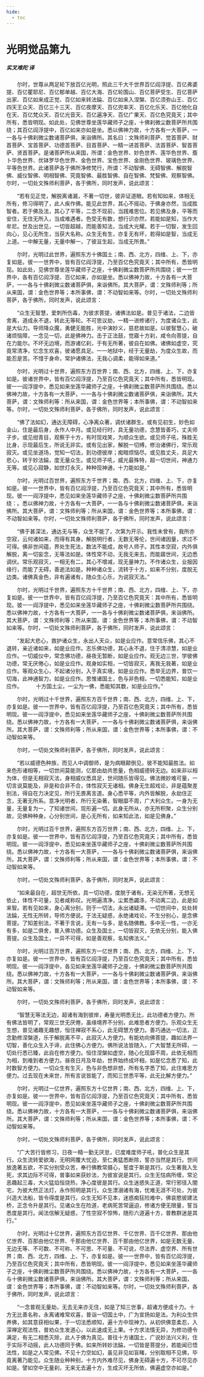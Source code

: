 ```yaml
---
hide:
  - toc
---
```


# **光明觉品第九**

##### 实叉难陀 译

　　尔时，世尊从两足轮下放百亿光明，照此三千大千世界百亿阎浮提、百亿弗婆提、百亿瞿耶尼、百亿郁单越、百亿大海、百亿轮围山、百亿菩萨受生、百亿菩萨出家、百亿如来成正觉、百亿如来转法錀、百亿如来入涅槃、百亿须弥山王、百亿四天王众天、百亿三十三天、百亿夜摩天、百亿兜率天、百亿化乐天、百亿他化自在天、百亿梵众天、百亿光音天、百亿遍净天、百亿广果天、百亿色究竟天；其中所有，悉皆明现。如此处，见佛世尊坐莲华藏师子之座，十佛刹微尘数菩萨所共围绕；其百亿阎浮提中，百亿如来亦如是坐。悉以佛神力故，十方各有一大菩萨，一一各与十佛刹微尘数诸菩萨俱，来诣佛所。其名曰：文殊师利菩萨、觉首菩萨、财首菩萨、宝首菩萨、功德首菩萨、目首菩萨、一精一进首菩萨、法首菩萨、智首菩萨、贤首菩萨。是诸菩萨所从来国，所谓：金色世界、妙色世界、莲华色世界、薝卜华色世界、优钵罗华色世界、金色世界、宝色世界、金刚色世界、玻璃色世界、平等色世界。此诸菩萨各于佛所净修梵行，所谓：不动智佛、无碍智佛、解脱智佛、威仪智佛、明相智佛、究竟智佛、最胜智佛、自在智佛、梵智佛、观察智佛。尔时，一切处文殊师利菩萨，各于佛所，同时发声，说此颂言：

　　“若有见正觉，解脱离诸漏，不著一切世，彼非证道眼。若有知如来，体相无所有，修习得明了，此人疾作佛。能见此世界，其心不摇动，于佛身亦然，当成胜智者。若于佛及法，其心了平等，二念不现前，当践难思位。若见佛及身，平等而安住，无住无所入，当成难遇者。色受无有数，想行识亦然，若能如是知，当作大牟尼。世及出世见，一切皆超越，而能善知法，当成大光耀。若于一切智，发生回向心，见心无所生，当获大名称。众生无有生，亦复无有坏，若得如是智，当成无上道。一中解无量，无量中解一，了彼亘生起，当成无所畏。”

　　尔时，光明过此世界，遍照东方十佛国土；南、西、北方，四维、上、下，亦复如是。彼一一世界中，皆有百亿阎浮提，乃至百亿色究竟天；其中所有，悉皆明现。如此处，见佛世尊坐莲华藏师子之座，十佛刹微尘数菩萨所共围绕；彼一一世界中，各有百亿阎浮提、百亿如来，亦如是坐。悉以佛神力故，十方各有一大菩萨，一一各与十佛刹微尘数诸菩萨俱，来诣佛所。其大菩萨，谓：文殊师利等；所从来国，谓：金色世界等；本所事佛，谓：不动智如来等。尔时，一切处文殊师利菩萨，各于佛所，同时发声，说此颂言：

　　“众生无智慧，爱刺所伤毒，为彼求菩提，诸佛法如是。普见于诸法，二边皆舍离，道成永不退，转此无等轮。不可思议劫，一精一进修诸行，为度诸众生，此是大仙力。导师降众魔，勇健无能胜，光中演妙义，慈悲故如是。以彼智慧心，破诸烦恼障，一念见一切，此是佛神力。击于正法鼓，觉寤十方刹，咸令向菩提，自在力能尔。不坏无边境，而游诸亿刹，于有无所著，彼自在如佛。诸佛如虚空，究竟常清净，忆念生欢喜，彼诸愿具足。一一地狱中，经于无量劫，为度众生故，而能忍是苦。不惜于身命，常护诸佛法，无我心调柔，能得如来道。”

　　尔时，光明过十世界，遍照东方百世界；南、西、北方，四维、上、下，亦复如是。彼诸世界中，皆有百亿阎浮提，乃至百亿色究竟天；其中所有，悉皆明现。彼一一阎浮提中，悉见如来坐莲华藏师子之座，十佛刹微尘数菩萨所共围绕。悉以佛神力故，十方各有一大菩萨，一一各与十佛刹微尘数诸菩萨俱，来诣佛所。其大菩萨，谓：文殊师利等：所从来国，谓：金色世界等；本所事佛，谓：不动智如来等。尔时，一切处文殊师利菩萨，各于佛所，同时发声，说此颂言：

　　“佛了法如幻，通达无障碍，心净离众著，调伏诸群生。或有见初生，妙色如金山，住是最后身，永作人中月。或见经行时，具无量功德，念慧皆善巧，丈夫师子步。或见绀青目，观察于十方，有时现戏笑，为顺众生欲。或见师子吼，殊胜无比身，示现最后生，所说无非实。或有见出家，解脱一切缚，修治诸佛行，常乐观寂灭。或见坐道场，觉知一切法，到功德彼岸；痴暗烦恼尽。或见胜丈夫，具足大悲心，转于妙法錀，度无量众生。或见师子吼，威光最殊特，超一切世间，神通力无等。或见心寂静，如世灯永灭，种种现神通，十力能如是。”

　　尔时，光明过百世界，遍照东方千世界；南、西、北方，四维、上、下，亦复如是。彼一一世界中，皆有百亿阎浮提，乃至百亿色究竟天；其中所有，悉皆明现。彼一一阎浮提中，悉见如来坐莲华藏师子之座，十佛刹微尘数菩萨所共围绕：。悉以佛神力故，十方各有一大菩萨，一一各与十佛刹微尘数诸菩萨俱，来诣佛所。其大菩萨，谓：文殊师利等；所从来国，谓：金色世界等；本所事佛，谓：不动智如来等。尔时，一切处文殊师利菩萨，各于佛所，同时发声，说此颂言：

　　“佛于甚深法，通达无与等，众生不能了，次第为开示。我性未曾有，我所亦空寂，云何诸如来，而得有其身。解脱明行者，无数无等伦，世间诸因量，求过不可得。佛非世间蕴，界处生死法，数法不能成，故号人师子。其性本空寂，内外俱解脱，离一切妄念，无等法如是。体性常不动，无我无来去，而能寤世间，无边悉调伏。常乐观寂灭，一相无有二，其心不增减，现无量神力。不作诸众生，业报因缘行，而能了无碍，善逝法如是。种种诸众生，流转于十方，如来不分别，度脱无边类。诸佛真金色，非有遍诸有，随众生心乐，为说寂灭法。”

　　尔时，光明过千世界，遍照东方十千世界；南、西、北方，四维、上、下，亦复如是。彼一一世界中，皆有百亿阎浮提，乃至百亿色究竟天：其中所有，悉皆明现。彼一一阎浮提中，悉见如来坐莲华藏师子之座，十佛刹微尘数菩萨所共围绕。悉以佛神力故，十方各有一大菩萨，一一各与十佛刹微尘数诸菩萨俱，来诣佛所。其大菩萨，谓：文殊师利等；所从来国，谓：金色世界等；本所事佛，谓：不动智如来等。尔时，一切处文殊师利菩萨，各于佛所，同时发声，说此颂言：

　　“发起大悲心，救护诸众生，永出人天众，如是业应作。意常信乐佛，其心不退转，亲近诸如来，如是业应作。志乐佛功德，其心永不退，住于清凉慧，如是业应作。一切威仪中，常念佛功德，昼夜无暂断，如是业应作。观无边三世，学彼佛功德，常无厌倦心，如是业应作。观身如实相，一切皆寂灭，离我无我著，如是业应作。等观众生心，不起诸分别，入于真实境，如是业应作。悉举无边界，普饮一切海，此神通智力，如是业应作。思惟诸国土，色与非色相，一切悉能知，如是业应作。
　　 十方国土尘，一尘为一佛，悉能知其数，如是业应作。”

　　尔时，光明过十千世界，遍照东方百千世界；南、西、北方，四维、上、下，亦复如是。彼一一世界中，皆有百亿阎浮提，乃至百亿色究竟天；其中所有，悉皆明现。彼一一阎浮提中，悉见如来坐莲华藏师子之座，十佛刹微尘数菩萨所共围绕。悉以佛神力故，十方各有一大菩萨，一一各与十佛刹微尘数诸菩萨俱，来诣佛所。其大菩萨，谓：文殊师利等；所从来国，谓：金色世界等；本所事佛，谓：不动智如来等。

　　尔时，一切处文殊师利菩萨，各于佛所，同时发声，说此颂言：

　　“若以威德色种族，而见人中调御师，是为病眼颠倒见，彼不能知最胜法。如来色形诸相等，一切世间莫能测，亿那由劫共思量，色相威德转无边。如来非以相为体，但是无相寂灭法，身相威仪悉具足，世间随乐皆得见。佛法微妙难可量，一切言说莫能及，非是和合非不合，体性寂灭无诸相。佛身无生超戏论，非是蕴聚差别法，得自在力决定见，所行无畏离言道。身心悉平等，内外皆解脱，永劫住正念，无著无所系。意净光明者，所行无染著，智眼靡不周，广大利众生。一身为无量，无量复为一，了知诸世间，现形遍一切。此身无所从，亦无所积聚，众生分别故，见佛种种身。心分别世间，是心无所有，如来知此法，如是见佛身。”

　　尔时，光明过百千世界，遍照东方百万世界；南、西、北方，四维、上、下，亦复如是。彼一一世界中，皆有百亿阎浮提，乃至百亿色究竟天；其中所有，悉皆明现。彼一一阎浮提中，悉见如来坐莲华藏师子之座，十佛刹微尘数菩萨所共围绕。悉以佛神力故，十方各有一大菩萨，一一各与十佛刹微尘数诸菩萨俱，来诣佛所。其大菩萨，谓：文殊师利等；所从来国，谓：金色世界等；本所事佛，谓：不动智如来等。

　　尔时，一切处文殊师利菩萨，各于佛所，同时发声，说此颂言：

　　“如来最自在，超世无所依，具一切功德，度脱于诸有。无染无所著，无想无依止，体性不可量，见者咸称叹。光明遍清净，尘累悉蠲涤，不动离二边，此是如来智。若有见如来，身心离分别，则于一切法，永出诸疑滞。一切世间中，处处转法錀，无性无所转，导师方便说。于法无疑惑，永绝诸戏论，不生分别心，是念佛菩提。了知差别法，不著于言说，无有一与多，是名随佛教。多中无一性，一亦无有多，如是二俱舍，普入佛功德。众生及国土，一切皆寂灭，无依无分别，能入佛菩提。众生及国土，一异不可得，如是善观察，名知佛法义。”

　　尔时，光明过百万世界，遍照东方一亿世界；南、西、北方，四维、上、下，亦复如是。彼一一世界中，皆有百亿阎浮提，乃至百亿色究竟天；其中所有，悉皆明现。彼一一阎浮提中，各见如来坐莲华藏师子之座，十佛刹微尘数菩萨所共围绕。悉以佛神力故，十方各有一大菩萨，一一各与十佛刹微尘数诸菩萨俱，来诣佛所。其大菩萨，谓：文殊师利等；所从来国，谓：金色世界等；本所事佛，谓：不动智如来等。

　　尔时，一切处文殊师利菩萨，各于佛所，同时发声，说此颂言：

　　“智慧无等法无边，超诸有海到彼岸，寿量光明悉无比，此功德者方便力。所有佛法皆明了，常观三世无厌倦，虽缘境界不分别，此难思者方便力。乐观众生无生想，普见诸趣无趣想，恒住禅寂不系心，此无碍慧方便力。善巧通达一切法，正念勤修涅槃道，乐于解脱离不平，此寂灭人方便力。有能劝向佛菩提，趣如法界一切智，善化众生入于谛，此住佛心方便力。佛所说法皆随入，广大智慧无所碍，一切处行悉已臻，此自在修方便力。恒住涅槃如虚空，随心化现靡不周，此依无相而为相，到难到者方便力。昼夜日月及年劫，世界始终成坏相，如是忆念悉了知，此时数智方便力。一切众生有生灭，色与非色想非想，所有名字悉了知，此住难思方便力。过去现在未来世，所有言说皆能了，而知三世悉平等，此无比解方便力。”

　　尔时，光明过一亿世界，遍照东方十亿世界；南、西、北方，四维、上、下，亦复如是。彼一一世界中，皆有百亿阎浮提，乃至百亿色究竟天；其中所有，悉皆明现。彼一一阎浮提中，悉见如来坐莲华藏师子之座，十佛刹微尘数菩萨所共围绕。悉以佛神力故，十方各有一大菩萨，一一各与十佛刹微尘数诸菩萨俱，来诣佛所。其大菩萨，谓：文殊师利等；所从来国，谓：金色世界等；本所事佛，谓：不动智如来等。

　　尔时，一切处文殊师利菩萨，各于佛所，同时发声，说此颂言：

　　“广大苦行皆修习，日夜一精一勤无厌怠，已度难度师子吼，普化众生是其行。众生流转爱欲海，无明网覆大忧迫，至仁勇猛悉断除，誓亦当然是其行。世间放逸著五欲，不实分别受众苦，奉行佛教常摄心，誓度于斯是其行。众生著我入生死，求其边际不可得，普事如来获妙法，为彼宣说是其行。众生无怙病所缠，常沦恶趣起三毒，大火猛焰恒烧热，净心度彼是其行。众生迷惑失正道，常行邪径入闇宅，为彼大然正法灯，永作照明是其行。众生漂溺诸有海，忧难无涯不可处，为彼兴造大法船，皆令得度是其行。众生无知不见本，迷惑痴狂险难中，佛哀愍彼建法桥，正念令升是其行。见诸众生在险道，老病死苦常逼迫，修诸方便无限量，誓当悉度是其行。闻法信解无疑惑，了性空寂不惊怖，随形六道遍十方，普教群迷是其行。”

　　尔时，光明过十亿世界，遍照东方百亿世界、千亿世界、百千亿世界、那由他亿世界、百那由他亿世界、千那由他亿世界、百千那由他亿世界，如是无数无量、无边无等、不可数、不可称、不可思、不可量、不可说，尽法界、虚空界、所有世界；南、西、北方，四维、上、下，亦复如是。彼一一世界中，皆有百亿阎浮提，乃至百亿色究竟天；其中所有，悉皆明现。彼一一阎浮提中，悉见如来坐莲华藏师子之座，十佛刹微尘数菩萨所共围绕。悉以佛神力故，十方各有一大菩萨，一一各与十佛刹微尘数诸菩萨俱，来诣佛所。其大菩萨，谓：文殊师利等；所从来国，谓：金色世界等；本所事佛，谓：不动智如来等。尔时，一切处文殊师利菩萨，各于佛所，同时发声，说此颂言：

　　“一念普观无量劫，无去无来亦无住，如是了知三世事，超诸方便成十力。十方无比善名称，永离诸难常欢喜，普诣一切国土中，广为宣扬如是法。为利众生供养佛，如其意获相似果，于一切法悉顺知，遍十方中现神力。从初供佛意柔忍，入深禅定观法性，普劝众生发道心，以此速成无上果。十方求法情无异，为修功德令满足，有无二相悉灭除，此人于佛为真见。普往十方诸国土，广说妙法兴义利，住于实际不动摇，此人功德同于佛。如来所转妙法錀，一切皆是菩提分，若能闻已悟法性，如是之人常见佛。不见十力空如幻，虽见非见如盲睹，分别取相不见佛，毕竟离著乃能见。众生随业种种别，十方内外难尽见，佛身无碍遍十方，不可尽见亦如是。譬如空中无量刹，无来无去遍十方，生成灭坏无所依，佛遍虚空亦如是。”